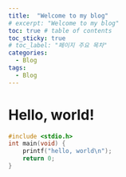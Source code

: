 ```yaml
---
title:  "Welcome to my blog"
# excerpt: "Welcome to my blog"
toc: true # table of contents
toc_sticky: true
# toc_label: "페이지 주요 목차"
categories:
  - Blog
tags:
  - Blog
---
```

# Hello, world!
```c
#include <stdio.h>
int main(void) {
    printf("hello, world\n");
    return 0;
}
```